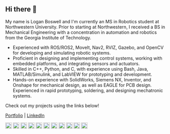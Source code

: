 ## Hi there 👋
My name is Logan Boswell and I'm currently an MS in Robotics student at Northwestern University. Prior to starting at Northwestern, I received a BS in Mechanical Engineering with a concentration in automation and robotics from the Georgia Institute of Technology.

- Experienced with ROS/ROS2, MoveIt, Nav2, RVIZ, Gazebo, and OpenCV for developing and simulating robotic systems.  
- Proficient in designing and implementing control systems, working with embedded platforms, and integrating sensors and actuators.  
- Skilled in C++, Python, and C, with experience using Bash, Java, MATLAB/Simulink, and LabVIEW for prototyping and development.
- Hands-on experience with SolidWorks, Siemens NX, Inventor, and Onshape for mechanical design, as well as EAGLE for PCB design. Experienced in rapid prototyping, soldering, and designing mechatronic systems.  

Check out my projects using the links below!

[Portfolio](https://lbos7.github.io) | [LinkedIn](https://www.linkedin.com/in/lbos7/)

<img src="https://img.shields.io/badge/ROS-22314E?style=flat-square&logo=ROS&logoColor=white" height="20"/> <img src="https://img.shields.io/badge/C-00599C?style=flat-square&logo=C&logoColor=white" height="20"/> <img src="https://img.shields.io/badge/C++-00599C?style=flat-square&logo=C%2B%2B&logoColor=white" height="20"/> <img src="https://img.shields.io/badge/Python-3766AB?style=flat-square&logo=Python&logoColor=white" height="20"/> <img src="https://img.shields.io/badge/Java-007396?style=flat-square&logo=Java&logoColor=white" height="20"/> <img src="https://img.shields.io/badge/MATLAB-FF452F?style=flat-square&logo=Mathworks&logoColor=white" height="20"/> <img src="https://img.shields.io/badge/SolidWorks-0078D7?style=flat-square&logo=solidworks&logoColor=white" height="20"/>
 <img src="https://img.shields.io/badge/Autodesk_Inventor-FF6700?style=flat-square&logo=Autodesk&logoColor=white" height="20"/> <img src="https://img.shields.io/badge/Onshape-1E90FF?style=flat-square&logo=Onshape&logoColor=white" height="20"/> <img src="https://img.shields.io/badge/Siemens_NX-00B050?style=flat-square&logo=Siemens&logoColor=white" height="20"/> <img src="https://img.shields.io/badge/EAGLE-FF8800?style=flat-square&logo=Autodesk&logoColor=white" height="20"/>





<!--
<div style="display: flex; flex-wrap: wrap;">
    <img style="height: 170px; width: auto;" align="left" src="https://github-readme-stats.vercel.app/api/top-langs?username=Sharwin24&show_icons=true&locale=en&layout=compact" alt="Sharwin24" />
</div>
-->
